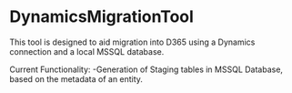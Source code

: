# DynamicsMigrationTool


This tool is designed to aid migration into D365 using a Dynamics connection and a local MSSQL database.

Current Functionality:
-Generation of Staging tables in MSSQL Database, based on the metadata of an entity.
